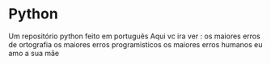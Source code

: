 # Python
Um repositório python feito em português
Aqui vc ira ver :
  os maiores erros de ortografia 
  os maiores erros programisticos
  os maiores erros humanos 
  eu amo a sua mãe 
